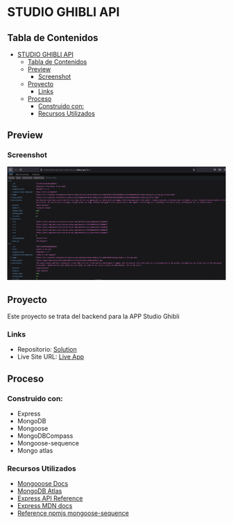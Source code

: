 # STUDIO GHIBLI API
## Tabla de Contenidos

- [STUDIO GHIBLI API](#studio-ghibli-api)
  - [Tabla de Contenidos](#tabla-de-contenidos)
  - [Preview](#preview)
    - [Screenshot](#screenshot)
  - [Proyecto](#proyecto)
    - [Links](#links)
  - [Proceso](#proceso)
    - [Construido con:](#construido-con)
    - [Recursos Utilizados](#recursos-utilizados)

## Preview

### Screenshot

![](./public/preview.PNG)

## Proyecto

Este proyecto se trata del backend para la APP Studio Ghibli

### Links

- Repositorio: [Solution](https://github.com/fabioalcocer/studio-ghibli-api)
- Live Site URL: [Live App]()

## Proceso

### Construido con:

- Express
- MongoDB
- Mongoose
- MongoDBCompass
- Mongoose-sequence
- Mongo atlas

### Recursos Utilizados

- [Mongooose Docs](https://mongoosejs.com/docs/)
- [MongoDB Atlas](https://www.mongodb.com/docs/atlas/getting-started/)
- [Express API Reference](https://expressjs.com/es/4x/api.html)
- [Express MDN docs](https://developer.mozilla.org/es/docs/Learn/Server-side/Express_Nodejs)
- [Reference npmjs mongoose-sequence](https://www.npmjs.com/package/mongoose-sequence)
